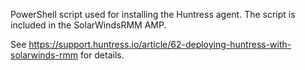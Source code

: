 PowerShell script used for installing the Huntress agent. The script is included in the SolarWindsRMM AMP.

See https://support.huntress.io/article/62-deploying-huntress-with-solarwinds-rmm for details.
